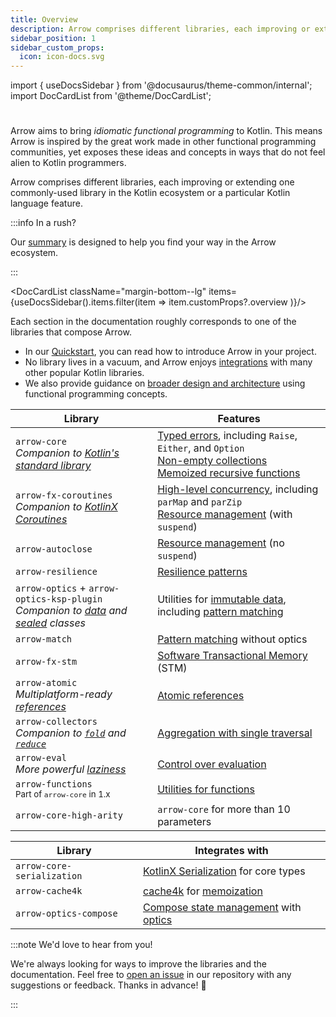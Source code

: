 ```yaml
---
title: Overview
description: Arrow comprises different libraries, each improving or extending one commonly-used library in the Kotlin ecosystem or a particular Kotlin language feature.
sidebar_position: 1
sidebar_custom_props:
  icon: icon-docs.svg
---
```


import { useDocsSidebar } from '@docusaurus/theme-common/internal';
import DocCardList from '@theme/DocCardList';

# <decorated-text icon={frontMatter.sidebar_custom_props.icon} title={frontMatter.title} />

Arrow aims to bring _idiomatic_ _functional programming_ to Kotlin. This means Arrow is inspired by the great work made in other functional programming communities, yet exposes these ideas and concepts in ways that do not feel alien to Kotlin programmers.

Arrow comprises different libraries, each improving or extending one commonly-used library in the Kotlin ecosystem or a particular Kotlin language feature.

:::info In a rush?

Our [summary](../summary) is designed to help you find your way in the Arrow ecosystem.

:::

<DocCardList className="margin-bottom--lg" items={useDocsSidebar().items.filter(item => item.customProps?.overview )}/>


Each section in the documentation roughly corresponds to one of the libraries that compose Arrow.

- In our [Quickstart](../quickstart), you can read how to introduce Arrow in your project.
- No library lives in a vacuum, and Arrow enjoys [integrations](../integrations/) with many other popular Kotlin libraries.
- We also provide guidance on [broader design and architecture](../design) using functional programming concepts.

| Library | Features |
| --- | --- |
| `arrow-core` <br /> _Companion to [Kotlin's standard library](https://kotlinlang.org/api/latest/jvm/stdlib/)_ | [Typed errors](../typed-errors/), including `Raise`, `Either`, and `Option` <br /> [Non-empty collections](../collections-functions/non-empty) <br /> [Memoized recursive functions](../collections-functions/recursive/) |
| `arrow-fx-coroutines` <br /> _Companion to [KotlinX Coroutines](https://kotlinlang.org/api/kotlinx.coroutines/kotlinx-coroutines-core/)_ | [High-level concurrency](../coroutines/parallel), including `parMap` and `parZip` <br /> [Resource management](../coroutines/resource-safety/) (with `suspend`) |
| `arrow-autoclose` | [Resource management](../coroutines/resource-safety/) (no `suspend`) |
| `arrow-resilience` | [Resilience patterns](../resilience/) |
| `arrow-optics` + `arrow-optics-ksp-plugin` <br /> _Companion to [data](https://kotlinlang.org/docs/data-classes.html) and [sealed](https://kotlinlang.org/docs/sealed-classes.html) classes_ | Utilities for [immutable data](../immutable-data/intro/), including [pattern matching](../immutable-data/matching/) |
| `arrow-match` | [Pattern matching](../immutable-data/matching/) without optics | 
| `arrow-fx-stm` | [Software Transactional Memory](../coroutines/stm/) (STM) |
| `arrow-atomic` <br /> _Multiplatform-ready [references](https://kotlinlang.org/api/latest/jvm/stdlib/kotlin.native.concurrent/-atomic-reference/)_ | [Atomic references](../coroutines/concurrency-primitives/#atomic) |
| `arrow-collectors` <br /> _Companion to [`fold`](https://kotlinlang.org/api/latest/jvm/stdlib/kotlin.collections/fold.html) and [`reduce`](https://kotlinlang.org/api/latest/jvm/stdlib/kotlin.collections/reduce.html)_ | [Aggregation with single traversal](../collections-functions/collectors/) |
| `arrow-eval` <br /> _More powerful [laziness](https://kotlinlang.org/docs/delegated-properties.html#lazy-properties)_ | [Control over evaluation](../collections-functions/eval/) |
| `arrow-functions` <br /> <small>Part of `arrow-core` in 1.x</small> | [Utilities for functions](../collections-functions/utils/) |
| `arrow-core-high-arity` | `arrow-core` for more than 10 parameters |

| Library | Integrates with |
| --- | --- |
| `arrow-core-serialization` | [KotlinX Serialization](https://kotlinlang.org/docs/serialization.html) for core types |
| `arrow-cache4k` | [cache4k](https://reactivecircus.github.io/cache4k/) for [memoization](../collections-functions/recursive/) |
| `arrow-optics-compose` | [Compose state management](https://developer.android.com/jetpack/compose/state) with [optics](../immutable-data/intro/) |

:::note We'd love to hear from you!

We're always looking for ways to improve the libraries and the documentation. Feel free to [open an issue](https://github.com/arrow-kt/arrow/issues) in our repository with any suggestions or feedback. Thanks in advance! 🤩

:::
